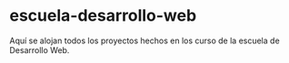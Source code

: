 # escuela-desarrollo-web
Aquí se alojan todos los proyectos hechos en los curso de la escuela de Desarrollo Web.
